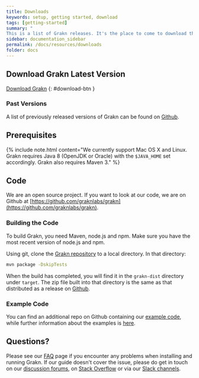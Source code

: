 ```yaml
---
title: Downloads
keywords: setup, getting started, download
tags: [getting-started]
summary: "
This is a list of Grakn releases. It's the place to come to download the most recent versions of Grakn."
sidebar: documentation_sidebar
permalink: /docs/resources/downloads
folder: docs
---
```



## Download Grakn Latest Version

[Download Grakn](https://grakn.ai/download/latest)
{: #download-btn }


### Past Versions
A list of previously released versions of Grakn can be found on [Github](https://grakn.ai/download).


## Prerequisites

{% include note.html content="We currently support Mac OS X and Linux. Grakn requires Java 8 (OpenJDK or Oracle) with the `$JAVA_HOME` set accordingly. Grakn also requires Maven 3." %}

## Code
We are an open source project. If you want to look at our code, we are on Github at [https://github.com/graknlabs/grakn](https://github.com/graknlabs/grakn).

### Building the Code

To build Grakn, you need Maven, node.js and npm. Make sure you have the most recent version of node.js and npm.

Using git, clone the [Grakn repository](https://github.com/graknlabs/grakn) to a local directory.  In that directory:

```bash
mvn package -DskipTests
```

When the build has completed, you will find it in the `grakn-dist` directory under `target`. The zip file built into that directory is the same as that distributed as a release on [Github](https://grakn.ai/download).

### Example Code
You can find an additional repo on Github containing our [example code](https://github.com/graknlabs/sample-projects), while further information about the examples is [here](../examples/examples-overview).


## Questions?
Please see our [FAQ](../resources/faq) page if you encounter any problems when installing and running Grakn. If our guide doesn't cover the issue, please do get in touch on our [discussion forums](http://discuss.grakn.ai), on [Stack Overflow](http://www.stackoverflow.com) or via our [Slack channels](https://grakn.ai/slack.html).
